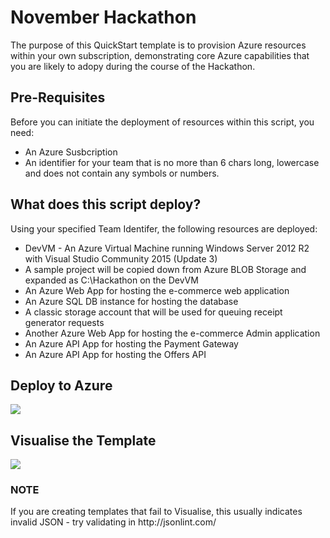 <h1>November Hackathon</h1>

The purpose of this QuickStart template is to provision Azure resources within your own subscription, demonstrating core Azure capabilities that you are likely to adopy during the course of the Hackathon.

<h2>Pre-Requisites</h2>
Before you can initiate the deployment of resources within this script, you  need:

* An Azure Susbcription
* An identifier for your team that is no more than 6 chars long, lowercase and does not contain any symbols or numbers.

<h2>What does this script deploy?</h2>
Using your specified Team Identifer, the following resources are deployed:

* DevVM - An Azure Virtual Machine running Windows Server 2012 R2 with Visual Studio Community 2015 (Update 3) 
* A sample project will be copied down from Azure BLOB Storage and expanded as C:\Hackathon on the DevVM
* An Azure Web App for hosting the e-commerce web application
* An Azure SQL DB instance for hosting the database
* A classic storage account that will be used for queuing receipt generator requests
* Another Azure Web App for hosting the e-commerce Admin application
* An Azure API App for hosting the Payment Gateway
* An Azure API App for hosting the Offers API


<h2>Deploy to Azure</h2>
<a href="https://portal.azure.com/#create/Microsoft.Template/uri/https%3A%2F%2Fraw.githubusercontent.com%2Fdavesamuelson%2FNovemberHackathon%2Fmaster%2Fscripts%2FQuickDeployHackathonResources.json" target="_blank">
    <img src="http://azuredeploy.net/deploybutton.png"/>
</a>

<h2>Visualise the Template</h2>
<a href="http://armviz.io/#/?load=https://raw.githubusercontent.com/davesamuelson/NovemberHackathon/master/scripts/QuickDeployHackathonResources.json" target="_blank">
  <img src="http://armviz.io/visualizebutton.png"/>
</a>


<h3>NOTE</h3>
If you are creating templates that fail to Visualise, this usually indicates invalid JSON - try validating in http://jsonlint.com/




